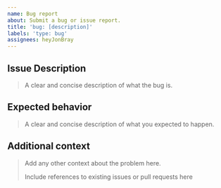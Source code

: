 ```yaml
---
name: Bug report
about: Submit a bug or issue report.
title: 'bug: [description]'
labels: 'type: bug'
assignees: heyJonBray
---
```


## Issue Description

> A clear and concise description of what the bug is.

## Expected behavior

> A clear and concise description of what you expected to happen.

## Additional context

> Add any other context about the problem here.
>
> Include references to existing issues or pull requests here
